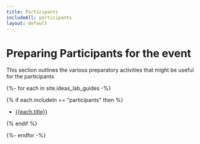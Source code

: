```yaml
---
title: Participants
includeAll: participants
layout: default
---
```

# Preparing Participants for the event

This section outlines the various preparatory activities that might be useful for the participants

{%- for each in site.ideas_lab_guides -%}

{% if each.includeIn == "participants" then %}

* [{{each.title}}]({{each.url}})

{% endif %}

{%- endfor -%}
